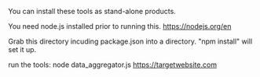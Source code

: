 You can install these tools as stand-alone products.

You need node.js installed prior to running this. https://nodejs.org/en

Grab this directory incuding package.json into a directory. "npm install" will set it up.

run the tools: node data_aggregator.js https://targetwebsite.com
